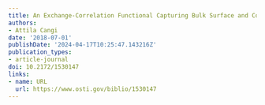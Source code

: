 ```yaml
---
title: An Exchange-Correlation Functional Capturing Bulk Surface and Confinement Physics
authors:
- Attila Cangi
date: '2018-07-01'
publishDate: '2024-04-17T10:25:47.143216Z'
publication_types:
- article-journal
doi: 10.2172/1530147
links:
- name: URL
  url: https://www.osti.gov/biblio/1530147
---
```


